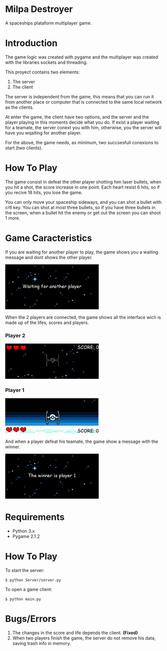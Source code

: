 # **Milpa Destroyer**

A spaceships plataform multiplayer game.

# Introduction

The game logic was created with pygame and the multiplayer was created with the libraries sockets and threading.

This proyect contains two elements:
1. The server
2. The client

The server is independent from the game, this means that you can run it from another place or computer that is connected to the same local network as the clients.

At enter the game, the client have two options, and the server and the player playing in this moments decide what you do. If exist a player waiting for a teamate, the server conext you with him, otherwise, you the server will have you wqaiting for another player.

For the above, the game needs, as minimum, two succsesfull conexions to start (two clients). 

# How To Play

The game consist in defeat the other player shotting him laser bullets, when you hit a shot, the score increase in one point. Each heart resist 6 hits, so if you recive 18 hits, you lose the game.

You can only move your spaceship sideways, and you can shot a bullet with crtl key. You can shot at most three bullets, so if you have three bullets in the screen, when a bullet hit the enemy or get out the screen you can shoot 1 more.

# Game Caracteristics

If you are waiting for another player to play, the game shows you a waiting message and dont shows the other player.

<img src="rm_images/p1_waiting.png"
     alt="La cabeza y el torso de un esqueleto de dinosaurio;
           tiene una cabeza grande con dientes largos y afilados"
     width="300">

When the 2 players are connected, the game shows all the interface wich is made up of the lifes, scores and players.


### **Player 2**
<img src="rm_images/p2.png"
     alt="La cabeza y el torso de un esqueleto de dinosaurio;
           tiene una cabeza grande con dientes largos y afilados"
     width="300">

### **Player 1**
<img src="rm_images/p1.png"
     alt="La cabeza y el torso de un esqueleto de dinosaurio;
           tiene una cabeza grande con dientes largos y afilados"
     width="300">

And when a player defeat his teamate, the game show a message with the winner.

<img src="rm_images/winner.png"
     alt="La cabeza y el torso de un esqueleto de dinosaurio;
           tiene una cabeza grande con dientes largos y afilados"
     width="300">

# Requirements

- Python 3.x
- Pygame 2.1.2

# How To Play

To start the server:

```console
$ python Server/server.py
```
To open a game client:

```console
$ python main.py
```

# Bugs/Errors

1. The changes in the score and life depends the client. **(Fixed)** 
2. When two players finish the game, the server do not remove his data, saving trash info in memory.
